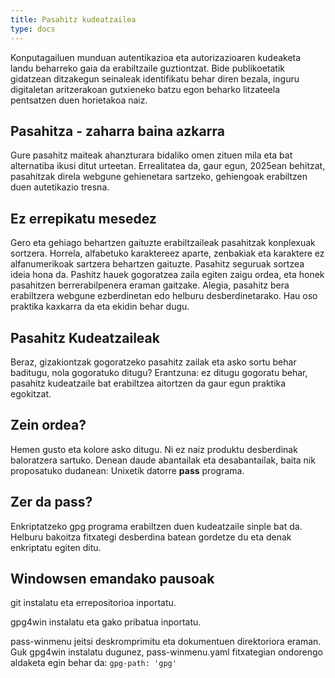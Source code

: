 ```yaml
---
title: Pasahitz kudeatzailea
type: docs
---
```


Konputagailuen munduan autentikazioa eta autorizazioaren kudeaketa landu beharreko gaia da erabiltzaile guztiontzat. Bide publikoetatik gidatzean ditzakegun seinaleak identifikatu behar diren bezala, inguru digitaletan aritzerakoan gutxieneko batzu egon beharko litzateela pentsatzen duen horietakoa naiz.

## Pasahitza - zaharra baina azkarra
Gure pasahitz maiteak ahanzturara bidaliko omen zituen mila eta bat alternatiba ikusi ditut urteetan.
Errealitatea da, gaur egun, 2025ean behitzat, pasahitzak direla webgune gehienetara sartzeko, gehiengoak erabiltzen duen autetikazio tresna.

## Ez errepikatu mesedez
Gero eta gehiago behartzen gaituzte erabiltzaileak pasahitzak konplexuak sortzera. Horrela, alfabetuko karaktereez aparte, zenbakiak eta karaktere ez alfanumerikoak sartzera behartzen gaituzte.
Pasahitz seguruak sortzea ideia hona da. Pashitz hauek gogoratzea zaila egiten zaigu ordea, eta honek pasahitzen berrerabilpenera eraman gaitzake. Alegia, pasahitz bera erabiltzera webgune ezberdinetan edo helburu desberdinetarako. Hau oso praktika kaxkarra da eta ekidin behar dugu.

## Pasahitz Kudeatzaileak
Beraz, gizakiontzak gogoratzeko pasahitz zailak eta asko sortu behar baditugu, nola gogoratuko ditugu?
Erantzuna: ez ditugu gogoratu behar, pasahitz kudeatzaile bat erabiltzea aitortzen da gaur egun praktika egokitzat.

## Zein ordea?
Hemen gusto eta kolore asko ditugu. Ni ez naiz produktu desberdinak baloratzera sartuko. Denean daude abantailak eta desabantailak, baita nik proposatuko dudanean: Unixetik datorre **pass** programa.

## Zer da pass?
Enkriptatzeko gpg programa erabiltzen duen kudeatzaile sinple bat da. Helburu bakoitza fitxategi desberdina batean gordetze  du eta denak enkriptatu egiten ditu.

## Windowsen emandako pausoak

git instalatu eta errepositorioa inportatu.

gpg4win instalatu eta gako pribatua inportatu.

pass-winmenu jeitsi deskromprimitu eta dokumentuen direktoriora eraman. Guk gpg4win instalatu dugunez, pass-winmenu.yaml fitxategian ondorengo aldaketa egin behar da: ``gpg-path: 'gpg'``


